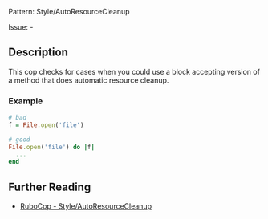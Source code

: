 Pattern: Style/AutoResourceCleanup

Issue: -

## Description

This cop checks for cases when you could use a block
accepting version of a method that does automatic
resource cleanup.

### Example

```ruby
# bad
f = File.open('file')

# good
File.open('file') do |f|
  ...
end
```

## Further Reading

* [RuboCop - Style/AutoResourceCleanup](https://rubocop.readthedocs.io/en/latest/cops_style/#styleautoresourcecleanup)
